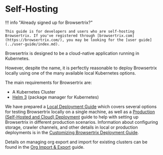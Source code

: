 # Self-Hosting

!!! info "Already signed up for Browsertrix?"

    This guide is for developers and users who are self-hosting Browsertrix. If you've registered through [browsertrix.com](https://browsertrix.com/), you may be looking for the [user guide](../user-guide/index.md).

Browsertrix is designed to be a cloud-native application running in Kubernetes.

However, despite the name, it is perfectly reasonable to deploy Browsertrix locally using one of the many available local Kubernetes options.

The main requirements for Browsertrix are:

- A Kubernetes Cluster
- [Helm 3](https://helm.sh/) (package manager for Kubernetes)

We have prepared a [Local Deployment Guide](local.md) which covers several options for testing Browsertrix locally on a single machine, as well as a [Production (Self-Hosted and Cloud) Deployment](remote.md) guide to help with setting up Browsertrix in different production scenarios. Information about configuring storage, crawler channels, and other details in local or production deployments is in the [Customizing Browsertrix Deployment Guide](customization.md).

Details on managing org export and import for existing clusters can be found in the [Org Import & Export](admin/org-import-export.md) guide.

